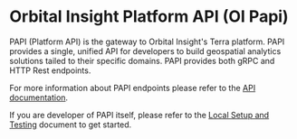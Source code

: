 # Orbital Insight Platform API (OI Papi)

PAPI (Platform API) is the gateway to Orbital Insight's Terra platform. PAPI provides a single, unified API for developers to build geospatial analytics solutions tailed to their specific domains. PAPI provides both gRPC and HTTP Rest endpoints.

For more information about PAPI endpoints please refer to the [API documentation](https://sphinx.core3.orbitalinsight.io/oi_papi/latest/api-docs/).

If you are developer of PAPI itself, please refer to the [Local Setup and Testing](docs/local_setup_and_testing.md) document to get started.
